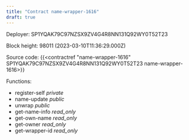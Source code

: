 ```yaml
---
title: "Contract name-wrapper-1616"
draft: true
---
```

Deployer: SP1YQAK79C97NZSX9ZV4G4R8NN131Q92WY0T52T23


 



Block height: 98011 (2023-03-10T11:36:29.000Z)

Source code: {{<contractref "name-wrapper-1616" SP1YQAK79C97NZSX9ZV4G4R8NN131Q92WY0T52T23 name-wrapper-1616>}}

Functions:

* register-self _private_
* name-update _public_
* unwrap _public_
* get-name-info _read_only_
* get-own-name _read_only_
* get-owner _read_only_
* get-wrapper-id _read_only_
